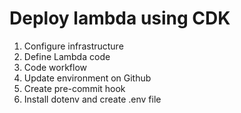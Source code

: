 # Deploy lambda using CDK

1. Configure infrastructure
2. Define Lambda code
3. Code workflow
4. Update environment on Github
5. Create pre-commit hook
6. Install dotenv and create .env file

